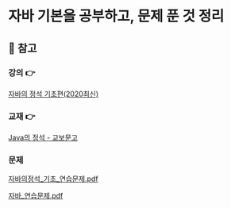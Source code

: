 # 자바 기본을 공부하고, 문제 푼 것 정리
## 📕 참고 
### 강의 👉 

[자바의 정석 기초편(2020최신)](https://www.youtube.com/playlist?list=PLW2UjW795-f6xWA2_MUhEVgPauhGl3xIp)

### 교재 👉 

[Java의 정석 - 교보문고](http://www.kyobobook.co.kr/product/detailViewKor.laf?ejkGb=KOR&mallGb=KOR&barcode=9788994492032&orderClick=LAG&Kc=)

### 문제 

[자바의정석_기초_연습문제.pdf](https://s3-us-west-2.amazonaws.com/secure.notion-static.com/aa305dcb-89d5-4c1c-b87f-49060201ab41/자바의정석_기초_연습문제.pdf)

[자바_연습문제.pdf](https://s3-us-west-2.amazonaws.com/secure.notion-static.com/baf728d6-e339-46a7-a87c-424eb0f6d707/자바_연습문제.pdf)
